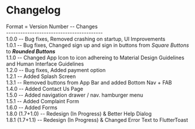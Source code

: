 # Changelog
Format = Version Number -- Changes <br>
----------------------------------------- <br>
1.0.0 -- Bug fixes, Removed crashing on startup, UI Improvements <br>
1.0.1 -- Bug fixes, Changed sign up and sign in buttons from *Square Buttons* to **_Rounded Buttons_** <br>
1.1.0 -- Changed App Icon to icon adhereing to Material Design Guidelines and Human Interface Guidelines <br>
1.2.0 -- Bug fixes, Added payment option <br>
1.2.1 -- Added Splash Screen <br>
1.3.1 -- Removed buttons from App Bar and added Bottom Nav + FAB <br>
1.4.0 -- Added Contact Us Page <br>
1.5.0 -- Added navigation drawer / nav. hamburger menu <br>
1.5.1 -- Added Complaint Form <br>
1.6.0 -- Added Forms <br>
1.8.0 (1.7+1.0) -- Redesign (In Progress) & Better Help Dialog <br>
1.8.1 (1.7+1.1) -- Redesign (In Progress) & Changed Error Text to FlutterToast